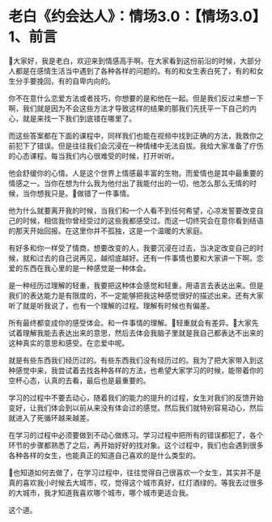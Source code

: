 # 老白《约会达人》：情场3.0：【情场3.0】1、前言

🎼大家好，我是老白，欢迎来到情感高手啊。在大家看到这份前沿的时候，大部分人都是在感情生活当中遇到了各种各样的问题的。有的和女生表白死了，有的和女生分手要挽回，有的自卑内向的。

你不在意什么恋爱方法或者技巧，你想要的是和他在一起。但是我们反过来想一下啊，我们就是因为不会这些方法才导致这样的结果的那我们先抚平一下自己的内心，就是来找一下我们到底错在哪里了。

而这些答案都在下面的课程中，同样我们也能在视频中找到正确的方法，我救你之前犯下了错误。但是往往我们会沉浸在一种情绪中无法自拔。我给大家准备了疗伤的心态课程。每当我们内心很难受的时候，打开听听。

他会舒缓你的心情。人是这个世界上情感最丰富的生物。而爱情也是其中最重要的情感之一。当你在想为什么我为他付出了我能付出的一切，他怎么那么无情的时候，当你想我只是。🎼做错了一件事情。

他为什么就要离开我的时候，当我们和一个人看不到任何希望，心凉发誓要改变自己的时候，相信我你曾经受过的这些我都感受过。而这一切终究会在意你看到结语的那天开始回报。在这里你并不孤独，这是一个温暖的大家庭。

有好多和你一样受了情商，想要改变的人，我要沉浸在过去，当决定改变自己的时候，就和过去的自己说再见，越彻底越好。还有一件事情也要和大家讲一下啊。恋爱的东西在我心里的是一种感觉是一种体会。

是一种经历过理解的轻重，我要把这种体会感觉和轻重，用语言去表达出来。但是我们的表达能力是有限度的，不一定能够把我这种感觉很好的描述出来。还有大家听了就是听我说了，也有一个理解的过程。理解有时候也有偏差。

所有最终都变成你的感受体会。和一件事情的理解。🎼轻重就会有差异。🎼大家先试着理解我能去表达出来的意思，然后去体会我脑子里就是我自己都表达不出来的这种真实的意思和感受。在恋爱中呢。

就是有些东西我们经历过的。有些东西我们没有经历过的。我为了把大家带入到这种感觉中来，我尝试着去找各种各样的方法，也希望大家学习的时候，能带着你的空杯心态，认真的去看，最后也是最重要的。

学习的过程中不要去动心，随着我们的能力的提升的过程，女生对我们的反馈开始变好，让我们体会到以前从来没有体会过的感觉。然后我们就特别容易动心，然后就进入了死循环越来越差。

在学习的过程中必须要做到不动心做练习。学习过程中把所有的错误都犯了，各个环节的步骤都熟悉了之后，再开始好好的找对象。这个过程中，我们也会遇到很多各种各样的女生，也能真正的知道自己喜欢的是什么类型的。

🎼也知道如何去做了，在学习过程中，往往觉得自己很喜欢一个女生，其实并不是真的喜欢我小时候去大城市，哎，觉得这个城市真好，红灯酒绿的。等我去过很多的大城市，我才知道我喜欢哪个城市，哪个城市更适合我。

这个道。